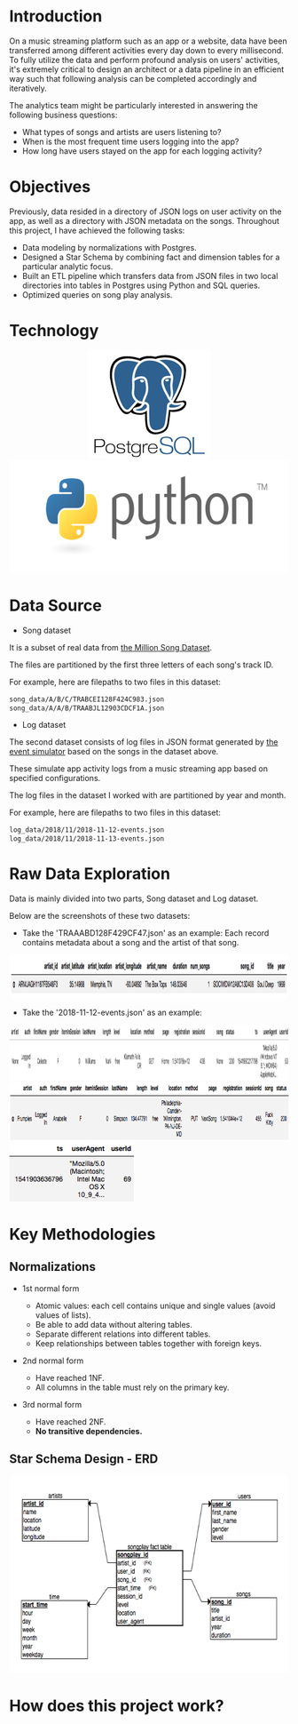 # Introduction
On a music streaming platform such as an app or a website, data have been transferred among different activities every day down to every millisecond.
To fully utilize the data and perform profound analysis on users' activities, it's extremely critical to design an architect or a data pipeline in an efficient way such that following analysis can be completed accordingly and iteratively.

The analytics team might be particularly interested in answering the following business questions: 
  - What types of songs and artists are users listening to?
  - When is the most frequent time users logging into the app? 
  - How long have users stayed on the app for each logging activity?

# Objectives
Previously, data resided in a directory of JSON logs on user activity on the app, as well as a directory with JSON metadata on the songs.
Throughout this project, I have achieved the following tasks:

- Data modeling by normalizations with Postgres.
- Designed a Star Schema by combining fact and dimension tables for a particular analytic focus.
- Built an ETL pipeline which transfers data from JSON files in two local directories into tables in Postgres using Python and SQL queries.
- Optimized queries on song play analysis.

# Technology
<p align="middle">
  <img height="194" width="222" src="https://github.com/tsenhungwu/Data-Engineer-Project/blob/master/music_library/PostgreSQL.png" />
  <img height="203" width="601" src="https://github.com/tsenhungwu/Data-Engineer-Project/blob/master/music_library/Python.png" />
  
# Data Source
- Song dataset

It is a subset of real data from [the Million Song Dataset](https://labrosa.ee.columbia.edu/millionsong/). 

The files are partitioned by the first three letters of each song's track ID. 

For example, here are filepaths to two files in this dataset:
  
    song_data/A/B/C/TRABCEI128F424C983.json
    song_data/A/A/B/TRAABJL12903CDCF1A.json
  
- Log dataset

The second dataset consists of log files in JSON format generated by [the event simulator](https://github.com/Interana/eventsim) based on the songs in the dataset above. 

These simulate app activity logs from a music streaming app based on specified configurations. 

The log files in the dataset I worked with are partitioned by year and month. 

For example, here are filepaths to two files in this dataset:

    log_data/2018/11/2018-11-12-events.json
    log_data/2018/11/2018-11-13-events.json


# Raw Data Exploration
Data is mainly divided into two parts, Song dataset and Log dataset. 

Below are the screenshots of these two datasets:

- Take the 'TRAAABD128F429CF47.json' as an example: 
Each record contains metadata about a song and the artist of that song. 
<img height="78" width="1188" src="https://github.com/tsenhungwu/Data-Engineer-Project/blob/master/music_library/song_data.png" />



- Take the '2018-11-12-events.json' as an example: 
<img height="100" width="1384" src="https://github.com/tsenhungwu/Data-Engineer-Project/blob/master/music_library/log_data.png" />
<img height="104" width="971" src="https://github.com/tsenhungwu/Data-Engineer-Project/blob/master/music_library/log_data1.png" /> <img height="108" width="227" src="https://github.com/tsenhungwu/Data-Engineer-Project/blob/master/music_library/log_data2.png" />



# Key Methodologies
## Normalizations
- 1st normal form
  - Atomic values: each cell contains unique and single values (avoid values of lists).
  - Be able to add data without altering tables.
  - Separate different relations into different tables.
  - Keep relationships between tables together with foreign keys.
  
- 2nd normal form
  - Have reached 1NF.
  - All columns in the table must rely on the primary key.

- 3rd normal form
  - Have reached 2NF.
  - **No transitive dependencies.**

## Star Schema Design - ERD
<p align="middle">
<img height="355" width="634" src="https://github.com/tsenhungwu/Data-Engineer-Project/blob/master/music_library/ERD.png" />


# How does this project work?

